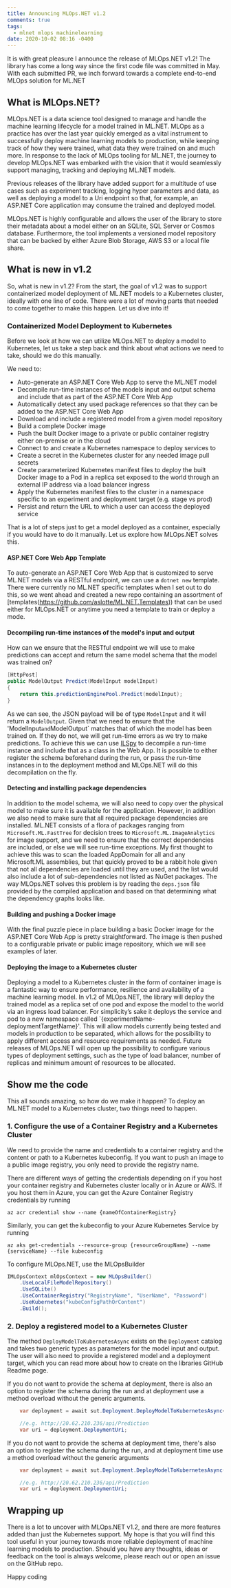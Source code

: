 ```yaml
---
title: Announcing MLOps.NET v1.2
comments: true
tags:
  - mlnet mlops machinelearning
date: 2020-10-02 08:16 -0400
---
```

It is with great pleasure I announce the release of MLOps.NET v1.2! The library has come a long way since the first code file was committed in May. With each submitted PR, we inch forward towards a complete end-to-end MLOps solution for ML.NET

## What is MLOps.NET?

MLOps.NET is a data science tool designed to manage and handle the machine learning lifecycle for a model trained in ML.NET. MLOps as a practice has over the last year quickly emerged as a vital instrument to successfully deploy machine learning models to production, while keeping track of how they were trained, what data they were trained on and much more.
In response to the lack of MLOps tooling for ML.NET, the journey to develop MLOps.NET was embarked with the vision that it would seamlessly support managing, tracking and deploying ML.NET models.

Previous releases of the library have added support for a multitude of use cases such as experiment tracking, logging hyper parameters and data, as well as deploying a model to a Uri endpoint so that, for example, an ASP.NET Core application may consume the trained and deployed model. 

MLOps.NET is highly configurable and allows the user of the library to store their metadata about a model either on an SQLite, SQL Server or Cosmos database. Furthermore, the tool implements a versioned model repository that can be backed by either Azure Blob Storage, AWS S3 or a local file share. 


## What is new in v1.2

So, what is new in v1.2? From the start, the goal of v1.2 was to support containerized model deployment of ML.NET models to a Kubernetes cluster, ideally with one line of code. There were a lot of moving parts that needed to come together to make this happen. Let us dive into it! 

### Containerized Model Deployment to Kubernetes

Before we look at how we can utilize MLOps.NET to deploy a model to Kubernetes, let us take a step back and think about what actions we need to take, should we do this manually.

We need to:

* Auto-generate an ASP.NET Core Web App to serve the ML.NET model
* Decompile run-time instances of the models input and output schema and include that as part of the ASP.NET Core Web App
* Automatically detect any used package references so that they can be added to the ASP.NET Core Web App
* Download and include a registered model from a given model repository
* Build a complete Docker image
* Push the built Docker image to a private or public container registry either on-premise or in the cloud
* Connect to and create a Kubernetes namespace to deploy services to
* Create a secret in the Kubernetes cluster for any needed image pull secrets
* Create parameterized Kubernetes manifest files to deploy the built Docker image to a Pod in a replica set exposed to the world through an external IP address via a load balancer ingress 
* Apply the Kubernetes manifest files to the cluster in a namespace specific to an experiment and deployment target (e.g. stage vs prod)
* Persist and return the URL to which a user can access the deployed service

That is a lot of steps just to get a model deployed as a container, especially if you would have to do it manually. Let us explore how MLOps.NET solves this.

#### ASP.NET Core Web App Template
To auto-generate an ASP.NET Core Web App that is customized to serve ML.NET models via a RESTful endpoint, we can use a `dotnet new` template. There were currently no ML.NET specific templates when I set out to do this, so we went ahead and created a new repo containing an assortment of [templates(https://github.com/aslotte/ML.NET.Templates)) that can be used either for MLOps.NET or anytime you need a template to train or deploy a mode. 

#### Decompiling run-time instances of the model's input and output
How can we ensure that the RESTful endpoint we will use to make predictions can accept and return the same model schema that the model was trained on?

```csharp
[HttpPost]
public ModelOutput Predict(ModelInput modelInput)
{
    return this.predictionEnginePool.Predict(modelInput);
}
```

As we can see, the JSON payload will be of type `ModelInput` and it will return a `ModelOutput`. Given that we need to ensure that the 'ModelInput` and `ModelOutput` matches that of which the model has been trained on. If they do not, we will get run-time errors as we try to make predictions. To achieve this we can use [ILSpy](https://github.com/icsharpcode/ILSpy) to decompile a run-time instance and include that as a class in the Web App. It is possible to either register the schema beforehand during the run, or pass the run-time instances in to the deployment method and MLOps.NET will do this decompilation on the fly.

#### Detecting and installing package dependencies
In addition to the model schema, we will also need to copy over the physical model to make sure it is available for the application. However, in addition we also need to make sure that all required package dependencies are installed. ML.NET consists of a flora of packages ranging from `Microsoft.ML.FastTree` for decision trees to `Microsoft.ML.ImageAnalytics` for image support, and we need to ensure that the correct dependencies are included, or else we will see run-time exceptions. My first thought to achieve this was to scan the loaded AppDomain for all and any Microsoft.ML assemblies, but that quickly proved to be a rabbit hole given that not all dependencies are loaded until they are used, and the list would also include a lot of sub-dependencies not listed as NuGet packages. The way MLOps.NET solves this problem is by reading the `deps.json` file provided by the compiled application and based on that determining what the dependency graphs looks like.

#### Building and pushing a Docker image

With the final puzzle piece in place building a basic Docker image for the ASP.NET Core Web App is pretty straightforward. The image is then pushed to a configurable private or public image repository, which we will see examples of later.

#### Deploying the image to a Kubernetes cluster
Deploying a model to a Kubernetes cluster in the form of container image is a fantastic way to ensure performance, resilience and availability of a machine learning model. In v1.2 of MLOps.NET, the library will deploy the trained model as a replica set of one pod and expose the model to the world via an ingress load balancer. For simplicity’s sake it deploys the service and pod to a new namespace called `{experimentName-deploymentTargetName}'. This will allow models currently being tested and models in production to be separated, which allows for the possibility to apply different access and resource requirements as needed. Future releases of MLOps.NET will open up the possibility to configure various types of deployment settings, such as the type of load balancer, number of replicas and minimum amount of resources to be allocated.

## Show me the code
This all sounds amazing, so how do we make it happen? To deploy an ML.NET model to a Kubernetes cluster, two things need to happen. 

### 1. Configure the use of a Container Registry and a Kubernetes Cluster
We need to provide the name and credentials to a container registry and the content or path to a Kubernetes kubeconfig. If you want to push an image to a public image registry, you only need to provide the registry name. 

There are different ways of getting the credentials depending on if you host your container registry and Kubernetes cluster locally or in Azure or AWS. If you host them in Azure, you can get the Azure Container Registry credentials by running

```
az acr credential show --name {nameOfContainerRegistry}
```

Similarly, you can get the kubeconfig to your Azure Kubernetes Service by running
```
az aks get-credentials --resource-group {resourceGroupName} --name {serviceName} --file kubeconfig
```

To configure MLOps.NET, use the MLOpsBuilder

```csharp
IMLOpsContext mlOpsContext = new MLOpsBuilder()
    .UseLocalFileModelRepository()
    .UseSQLite()
    .UseContainerRegistry("RegistryName", "UserName", "Password")
    .UseKubernetes("kubeConfigPathOrContent")
    .Build();
```

### 2. Deploy a registered model to a Kubernetes Cluster

The method `DeployModelToKubernetesAsync` exists on the `Deployment` catalog and takes two generic types as parameters for the model input and output. The user will also need to provide a registered model and a deployment target, which you can read more about how to create on the libraries GitHub Readme page.

If you do not want to provide the schema at deployment, there is also an option to register the schema during the run and at deployment use a method overload without the generic arguments. 


```csharp
    var deployment = await sut.Deployment.DeployModelToKubernetesAsync<ModelInput,   ModelOutput>(deploymentTarget, registeredModel, "deployedBy");

    //e.g. http://20.62.210.236/api/Prediction
    var uri = deployment.DeploymentUri;
```

If you do not want to provide the schema at deployment time, there's also an option to register the schema during the run, and at deployment time use a method overload without the generic arguments 

```csharp
    var deployment = await sut.Deployment.DeployModelToKubernetesAsync(deploymentTarget, registeredModel, "deployedBy");

    //e.g. http://20.62.210.236/api/Prediction
    var uri = deployment.DeploymentUri;
```

## Wrapping up
There is a lot to uncover with MLOps.NET v1.2, and there are more features added than just the Kubernetes support. My hope is that you will find this tool useful in your journey towards more reliable deployment of machine learning models to production. Should you have any thoughts, ideas or feedback on the tool is always welcome, please reach out or open an issue on the GitHub repo.

Happy coding
